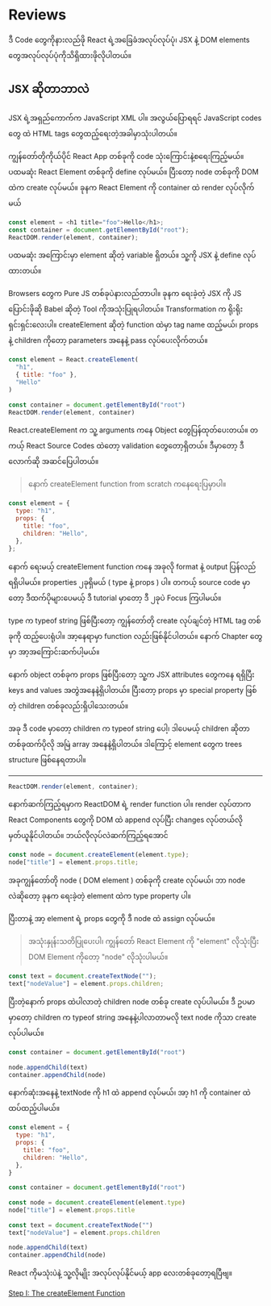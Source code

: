# Reviews

ဒီ Code တွေကိုနားလည်ဖို React ရဲ့အခြေခံအလုပ်လုပ်ပုံ၊ JSX နဲ့ DOM elements တွေအလုပ်လုပ်ပုံကိုသိရှိထားဖိုလိုပါတယ်။

## JSX ဆိုတာဘာလဲ

JSX ရဲ့အရှည်ကောက်က JavaScript XML ပါ။ အလွယ်ပြောရရင် JavaScript codes တွေ ထဲ HTML tags တွေထည့်ရေးတဲ့အခါမှာသုံးပါတယ်။

ကျွန်တော်တိုကိုယ်ပိုင် React App တစ်ခုကို code သုံးကြောင်းနဲ့စရေးကြည့်မယ်။ ပထမဆုံး React Element တစ်ခုကို define လုပ်မယ်။ ပြီးတော့ node တစ်ခုကို DOM ထဲက create လုပ်မယ်။
ခုနက React Element ကို container ထဲ render လုပ်လိုက်မယ်

```javascript
const element = <h1 title="foo">Hello</h1>;
const container = document.getElementById("root");
ReactDOM.render(element, container);
```

ပထမဆုံး အကြောင်းမှာ element ဆိုတဲ့ variable ရှိတယ်။ သူ့ကို JSX နဲ့ define လုပ်ထားတယ်။

Browsers တွေက Pure JS တစ်ခုပဲနားလည်တာပါ။ ခုနက ရေးခဲ့တဲ့ JSX ကို JS ပြောင်းဖိုဆို Babel ဆိုတဲ့ Tool ကိုအသုံးပြုရပါတယ်။ Transformation က ရိုးရိုးရှင်းရှင်းလေးပါ။ createElement ဆိုတဲ့ function ထဲမှာ tag name ထည့်မယ်၊ props နဲ့ children ကိုတော့ parameters အနေနဲ့ pass လုပ်ပေးလိုက်တယ်။

```javascript
const element = React.createElement(
  "h1",
  { title: "foo" },
  "Hello"
)
​
const container = document.getElementById("root")
ReactDOM.render(element, container)
```

React.createElement က သူ့ arguments ကနေ Object တွေပြန်ထုတ်ပေးတယ်။ တကယ့် React Source Codes ထဲတော့ validation တွေတော့ရှိတယ်။ ဒီမှာတော့ ဒီလောက်ဆို အဆင်ပြေပါတယ်။

> နောက် createElement function from scratch ကနေရေးပြမှာပါ။

```js
const element = {
  type: "h1",
  props: {
    title: "foo",
    children: "Hello",
  },
};
```

နောက် ရေးမယ့် createElement function ကနေ အခုလို format နဲ့ output ပြန်လည်ရရှိပါမယ်။
properties ၂ခုရှိမယ် ( type နဲ့ props ) ပါ။ တကယ့် source code မှာတော့ ဒီထက်ပိုများပေမယ့် ဒီ tutorial မှာတော့ ဒီ ၂ခုပဲ Focus ကြပါမယ်။

type က typeof string ဖြစ်ပြီးတော့ ကျွန်တော်တို create လုပ်ချင်တဲ့ HTML tag တစ်ခုကို ထည့်ပေးရုံပါ။ အာ့နေရာမှာ function လည်းဖြစ်နိုင်ပါတယ်။ နောက် Chapter တွေမှာ အာ့အကြောင်းဆက်ပါ့မယ်။

နောက် object တစ်ခုက props ဖြစ်ပြီးတော့ သူ့က JSX attributes တွေကနေ ရရှိပြီး keys and values အတွဲအနေနဲ့ရှိပါတယ်။ ပြီးတော့ props မှာ special property ဖြစ်တဲ့ children တစ်ခုလည်းရှိပါသေးတယ်။

အခု ဒီ code မှာတော့ children က typeof string ပေါ့၊ ဒါပေမယ့် children ဆိုတာ တစ်ခုထက်ပိုလို အမြဲ array အနေနဲ့ရှိပါတယ်။ ဒါကြောင့် element တွေက trees structure ဖြစ်နေရတာပါ။

---

```js
ReactDOM.render(element, container);
```

နောက်ဆက်ကြည့်ရမှာက ReactDOM ရဲ့ render function ပါ။ render လုပ်တာက React Components တွေကို DOM ထဲ append လုပ်ပြီး changes လုပ်တယ်လိုမှတ်ယူနိုင်ပါတယ်။ ဘယ်လိုလုပ်လဲဆက်ကြည့်ရအောင်

```js
const node = document.createElement(element.type);
node["title"] = element.props.title;
```

အခုကျွန်တော်တို node ( DOM element ) တစ်ခုကို create လုပ်မယ်၊ ဘာ node လဲဆိုတော့ ခုနက ရေးခဲ့တဲ့ element ထဲက type property ပါ။

ပြီးတာနဲ့ အာ့ element ရဲ့ props တွေကို ဒီ node ထဲ assign လုပ်မယ်။

> အသုံးနှုန်းသတိပြုပေးပါ၊ ကျွန်တော် React Element ကို "element" လိုသုံးပြီး DOM Element ကိုတော့ "node" လိုသုံးပါမယ်။

```js
const text = document.createTextNode("");
text["nodeValue"] = element.props.children;
```

ပြီးတဲ့နောက် props ထဲပါလာတဲ့ children node တစ်ခု create လုပ်ပါမယ်။ ဒီ ဥပမာမှာတော့ children က typeof string အနေနဲ့ပါလာတာမလို text node ကိုသာ create လုပ်ပါမယ်။

```js
const container = document.getElementById("root")
​
node.appendChild(text)
container.appendChild(node)
```

နောက်ဆုံးအနေနဲ့ textNode ကို h1 ထဲ append လုပ်မယ်၊ အာ့ h1 ကို container ထဲ
ထပ်ထည့်ပါမယ်။

```js
const element = {
  type: "h1",
  props: {
    title: "foo",
    children: "Hello",
  },
}
​
const container = document.getElementById("root")
​
const node = document.createElement(element.type)
node["title"] = element.props.title
​
const text = document.createTextNode("")
text["nodeValue"] = element.props.children
​
node.appendChild(text)
container.appendChild(node)
```

React ကိုမသုံးပဲနဲ့ သူ့လိုမျိုး အလုပ်လုပ်နိုင်မယ့် app လေးတစ်ခုတော့ရပြီဗျ။

[Step I: The createElement Function](https://github.com/nayyaung9/build-your-own-react-burmese/blob/main/1-step.md)
